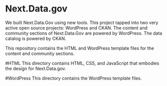 Next.Data.gov
==============
We built Next.Data.Gov using new tools. This project tapped into two very active open source projects: WordPress and CKAN. The content and community sections of Next.Data.Gov are powered by WordPress. The data catalog is powered by CKAN. 

This repository contains the HTML and WordPress template files for the content and community sections.

#HTML
This directory contains HTML, CSS, and JavaScript that embodies the design for Next.Data.gov.

#WordPress
This directory contains the WordPress template files.